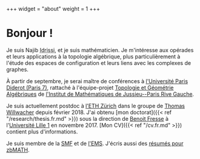 +++
widget = "about"
weight = 1
+++

# Bonjour !

Je suis Najib <abbr title="Mon nom complet est « Idrissi Kaïtouni ». Je préfère utiliser « Idrissi » dans les milieux académiques pour plus de simplicité et pour éviter certains problèmes – par exemple, des systèmes informatiques qui croient que « Idrissi » est mon deuxième prénom et qu'il faut m'appeler « NI Kaïtouni »...).">Idrissi</abbr>, et je suis mathématicien.
Je m'intéresse aux opérades et leurs applications à la topologie algébrique, plus particulièrement à l'étude des espaces de configuration et leurs liens avec les complexes de graphes.

À partir de septembre, je serai maître de conférences à [l'Université Paris Diderot (Paris 7)](https://www.univ-paris-diderot.fr), rattaché à l'équipe-projet [Topologie et Géométrie Algébriques](https://www.imj-prg.fr/tga/) de [l'Institut de Mathématiques de Jussieu--Paris Rive Gauche](https://www.imj-prg.fr).

Je suis actuellement postdoc à [l'ETH Zürich](https://www.ethz.ch/) dans le groupe de [Thomas Willwacher](https://people.math.ethz.ch/~wilthoma/) depuis février 2018.
J'ai obtenu [mon doctorat]({{< ref "/research/thesis.fr.md" >}}) sous la direction de [Benoit Fresse](https://math.univ-lille1.fr/~fresse) à l'[Université Lille 1](https://www.univ-lille.fr) en novembre 2017.
[Mon CV]({{< ref "/cv.fr.md" >}}) contient plus d'informations.

Je suis membre de la [SMF](http://smf.emath.fr/) et de [l'EMS](http://www.euro-math-soc.eu/).
J'écris aussi des [résumés pour zbMATH](https://zbmath.org/?q=rv%3Anajib%2Bidrissi).
